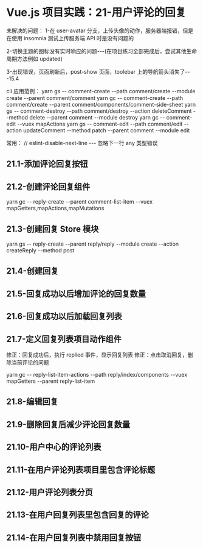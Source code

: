 # Vue.js 项目实践：21-用户评论的回复

未解决的问题：
1-在 user-avatar 分支，上传头像的动作，服务器端报错，但是在使用 insomnia 测试上传服务端 API 时是没有问题的

2-切换主题的图标没有实时响应的问题---(在项目练习全部完成后，尝试其他生命周期方法例如 updated)

3-出现错误，页面刷新后，post-show 页面，toolebar 上的导航箭头消失了---15.4

cli 应用范例：
yarn gs -- comment-create --path comment/create --module create --parent comment/comment
yarn gc -- comment-create --path comment/create --parent comment/components/comment-side-sheet
yarn gs -- comment-destroy --path comment/destroy --action deleteComment --method delete --parent comment --module destroy
yarn gc -- comment-edit --vuex mapActions
yarn gs -- comment-edit --path comment/edit --action updateComment --method patch --parent comment --module edit

常用：
// eslint-disable-next-line --- 忽略下一行 any 类型错误

## 21.1-添加评论回复按钮

## 21.2-创建评论回复组件

yarn gc -- reply-create --parent comment-list-item --vuex mapGetters,mapActions,mapMutations

## 21.3-创建回复 Store 模块

yarn gs -- reply-create --parent reply/reply --module create --action createReply --method post

## 21.4-创建回复

## 21.5-回复成功以后增加评论的回复数量

## 21.6-回复成功以后加载回复列表

## 21.7-定义回复列表项目动作组件

修正：回复成功后，执行 replied 事件，显示回复列表
修正：点击取消回复，删除当前评论的问题

yarn gc -- reply-list-item-actions --path reply/index/components --vuex mapGetters --parent reply-list-item

## 21.8-编辑回复

## 21.9-删除回复后减少评论回复数量

## 21.10-用户中心的评论列表

## 21.11-在用户评论列表项目里包含评论标题

## 21.12-用户评论列表分页

## 21.13-在用户回复列表里包含回复的评论

## 21.14-在用户回复列表中禁用回复按钮
